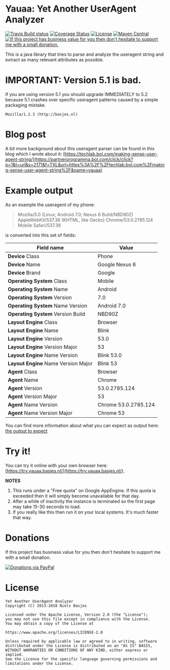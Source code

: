 Yauaa: Yet Another UserAgent Analyzer
========================================
[![Travis Build status](https://api.travis-ci.org/nielsbasjes/yauaa.png?branch=master)](https://travis-ci.org/nielsbasjes/yauaa)
[![Coverage Status](https://coveralls.io/repos/github/nielsbasjes/yauaa/badge.svg?branch=master)](https://coveralls.io/github/nielsbasjes/yauaa?branch=master)
[![License](https://img.shields.io/:license-apache-blue.svg)](https://www.apache.org/licenses/LICENSE-2.0.html)
[![Maven Central](https://img.shields.io/maven-central/v/nl.basjes.parse.useragent/yauaa-parent.svg)](https://search.maven.org/#search%7Cga%7C1%7Cg%3A%22nl.basjes.parse.useragent%22)
[![If this project has business value for you then don't hesitate to support me with a small donation.](https://img.shields.io/badge/Donations-via%20Paypal-blue.svg)](https://www.paypal.me/nielsbasjes)

This is a java library that tries to parse and analyze the useragent string and extract as many relevant attributes as possible.

IMPORTANT: Version 5.1 is bad.
=========
If you are using version 5.1 you should upgrade IMMEDIATELY to 5.2 because 5.1 crashes over specific useragent patterns caused by a simple packaging mistake.

    Mozilla/1.2.3 (http://basjes.nl)

Blog post 
=========
A bit more background about this useragent parser can be found in this blog which I wrote about it: [https://techlab.bol.com/making-sense-user-agent-string/](https://partnerprogramma.bol.com/click/click?p=1&t=url&s=2171&f=TXL&url=https%3A%2F%2Ftechlab.bol.com%2Fmaking-sense-user-agent-string%2F&name=yauaa)

Example output
==============
As an example the useragent of my phone:

> Mozilla/5.0 (Linux; Android 7.0; Nexus 6 Build/NBD90Z) AppleWebKit/537.36 (KHTML, like Gecko) Chrome/53.0.2785.124 Mobile Safari/537.36

is converted into this set of fields:

| Field name | Value |
| --- | --- |
|  **Device** Class                         | Phone                |
|  **Device** Name                          | Google Nexus 6       |
|  **Device** Brand                         | Google               |
|  **Operating System** Class               | Mobile               |
|  **Operating System** Name                | Android              |
|  **Operating System** Version             | 7.0                  |
|  **Operating System** Name Version        | Android 7.0          |
|  **Operating System** Version Build       | NBD90Z               |
|  **Layout Engine** Class                  | Browser              |
|  **Layout Engine** Name                   | Blink                |
|  **Layout Engine** Version                | 53.0                 |
|  **Layout Engine** Version Major          | 53                   |
|  **Layout Engine** Name Version           | Blink 53.0           |
|  **Layout Engine** Name Version Major     | Blink 53             |
|  **Agent** Class                          | Browser              |
|  **Agent** Name                           | Chrome               |
|  **Agent** Version                        | 53.0.2785.124        |
|  **Agent** Version Major                  | 53                   |
|  **Agent** Name Version                   | Chrome 53.0.2785.124 |
|  **Agent** Name Version Major             | Chrome 53            |

You can find more information about what you can expect as output here: [the output to expect](README-Output.md) 

Try it!
=======
You can try it online with your own browser here: [https://try.yauaa.basjes.nl/](https://try.yauaa.basjes.nl/).

**NOTES**

1. This runs under a "Free quota" on Google AppEngine. If this quota is exceeded then it will simply become unavailable for that day.
2. After a while of inactivity the instance is terminated so the first page may take 15-30 seconds to load.
3. If you really like this then run it on your local systems. It's much faster that way.

Donations
===
If this project has business value for you then don't hesitate to support me with a small donation.

[![Donations via PayPal](https://img.shields.io/badge/Donations-via%20Paypal-blue.svg)](https://www.paypal.me/nielsbasjes)

License
=======

    Yet Another UserAgent Analyzer
    Copyright (C) 2013-2018 Niels Basjes

    Licensed under the Apache License, Version 2.0 (the "License");
    you may not use this file except in compliance with the License.
    You may obtain a copy of the License at

    https://www.apache.org/licenses/LICENSE-2.0

    Unless required by applicable law or agreed to in writing, software
    distributed under the License is distributed on an "AS IS" BASIS,
    WITHOUT WARRANTIES OR CONDITIONS OF ANY KIND, either express or implied.
    See the License for the specific language governing permissions and
    limitations under the License.
